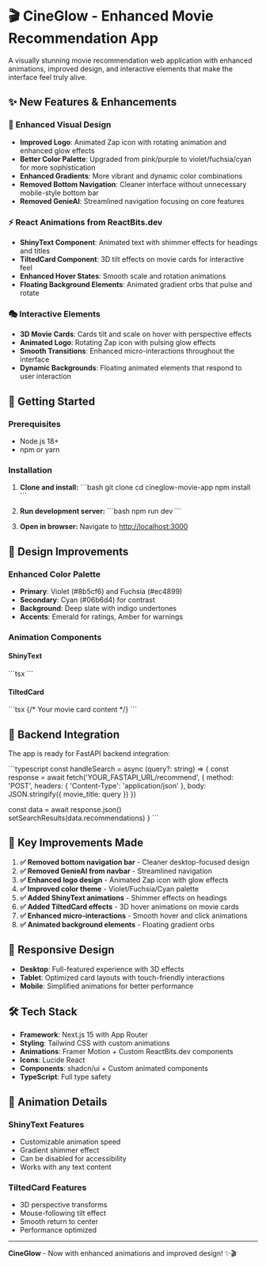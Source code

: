# 🎬 CineGlow - Enhanced Movie Recommendation App

A visually stunning movie recommendation web application with enhanced animations, improved design, and interactive elements that make the interface feel truly alive.

## ✨ New Features & Enhancements

### 🎨 **Enhanced Visual Design**
- **Improved Logo**: Animated Zap icon with rotating animation and enhanced glow effects
- **Better Color Palette**: Upgraded from pink/purple to violet/fuchsia/cyan for more sophistication
- **Enhanced Gradients**: More vibrant and dynamic color combinations
- **Removed Bottom Navigation**: Cleaner interface without unnecessary mobile-style bottom bar
- **Removed GenieAI**: Streamlined navigation focusing on core features

### ⚡ **React Animations from ReactBits.dev**
- **ShinyText Component**: Animated text with shimmer effects for headings and titles
- **TiltedCard Component**: 3D tilt effects on movie cards for interactive feel
- **Enhanced Hover States**: Smooth scale and rotation animations
- **Floating Background Elements**: Animated gradient orbs that pulse and rotate

### 🎭 **Interactive Elements**
- **3D Movie Cards**: Cards tilt and scale on hover with perspective effects
- **Animated Logo**: Rotating Zap icon with pulsing glow effects
- **Smooth Transitions**: Enhanced micro-interactions throughout the interface
- **Dynamic Backgrounds**: Floating animated elements that respond to user interaction

## 🚀 Getting Started

### Prerequisites
- Node.js 18+
- npm or yarn

### Installation

1. **Clone and install:**
\`\`\`bash
git clone <your-repo-url>
cd cineglow-movie-app
npm install
\`\`\`

2. **Run development server:**
\`\`\`bash
npm run dev
\`\`\`

3. **Open in browser:**
Navigate to [http://localhost:3000](http://localhost:3000)

## 🎨 Design Improvements

### **Enhanced Color Palette**
- **Primary**: Violet (#8b5cf6) and Fuchsia (#ec4899)
- **Secondary**: Cyan (#06b6d4) for contrast
- **Background**: Deep slate with indigo undertones
- **Accents**: Emerald for ratings, Amber for warnings

### **Animation Components**

#### **ShinyText**
\`\`\`tsx
<ShinyText 
  text="CineGlow" 
  speed={3} 
  className="text-4xl font-bold"
/>
\`\`\`

#### **TiltedCard**
\`\`\`tsx
<TiltedCard>
  <Card>
    {/* Your movie card content */}
  </Card>
</TiltedCard>
\`\`\`

## 🔧 Backend Integration

The app is ready for FastAPI backend integration:

\`\`\`typescript
const handleSearch = async (query?: string) => {
  const response = await fetch('YOUR_FASTAPI_URL/recommend', {
    method: 'POST',
    headers: { 'Content-Type': 'application/json' },
    body: JSON.stringify({ movie_title: query })
  })
  
  const data = await response.json()
  setSearchResults(data.recommendations)
}
\`\`\`

## 🎯 Key Improvements Made

1. **✅ Removed bottom navigation bar** - Cleaner desktop-focused design
2. **✅ Removed GenieAI from navbar** - Streamlined navigation
3. **✅ Enhanced logo design** - Animated Zap icon with glow effects
4. **✅ Improved color theme** - Violet/Fuchsia/Cyan palette
5. **✅ Added ShinyText animations** - Shimmer effects on headings
6. **✅ Added TiltedCard effects** - 3D hover animations on movie cards
7. **✅ Enhanced micro-interactions** - Smooth hover and click animations
8. **✅ Animated background elements** - Floating gradient orbs

## 📱 Responsive Design

- **Desktop**: Full-featured experience with 3D effects
- **Tablet**: Optimized card layouts with touch-friendly interactions
- **Mobile**: Simplified animations for better performance

## 🛠️ Tech Stack

- **Framework**: Next.js 15 with App Router
- **Styling**: Tailwind CSS with custom animations
- **Animations**: Framer Motion + Custom ReactBits.dev components
- **Icons**: Lucide React
- **Components**: shadcn/ui + Custom animated components
- **TypeScript**: Full type safety

## 🌟 Animation Details

### **ShinyText Features**
- Customizable animation speed
- Gradient shimmer effect
- Can be disabled for accessibility
- Works with any text content

### **TiltedCard Features**
- 3D perspective transforms
- Mouse-following tilt effect
- Smooth return to center
- Performance optimized

---

**CineGlow** - Now with enhanced animations and improved design! ✨🎬
